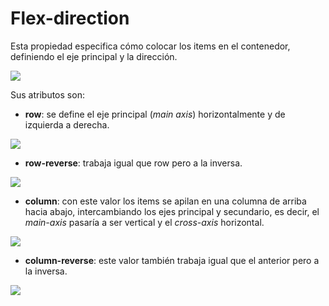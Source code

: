 # Flex-direction

Esta propiedad especifica cómo colocar los items en el contenedor, definiendo el eje principal y la dirección.

![](https://lh6.googleusercontent.com/tkP6R_hWOccV8F5k-sjR8O7TbSVLtPJfYYkGV6Gg-glriDrRt6c3nvXAu6HUrS174KwEoQkQ16LoBv69sPCRWRZSxLEKxiNp16qgCoPDLxUy6ZWHLlKNPDE1ykKi-K2yczA9GkLO)

Sus atributos son:

* **row**: se define el eje principal \(_main axis_\) horizontalmente y de izquierda a derecha.

![](https://lh3.googleusercontent.com/H0tvRtGG1GqLlcpNn9mrv8JIGtXn6rq_tG_qvAh9-_7Yik1ztvcgCLQ7F1sSZfbEDZI-bBRWDmbDqlPW1ChzcRy_sO-6ngnyS09sy5RtrZD9csAdDXRJCbmn0qkBJt1tls0Yw8KZ)

* **row-reverse**: trabaja igual que row pero a la inversa.

![](https://lh3.googleusercontent.com/Zh0KFS0Bqb883xcbxcfCAavuelx8ZV3m1R7LLJtNpZX_YqbmWzWPhkh6Qu640tS88EpqlEEuEsG55emS7wqb3mcmKn4p3ynay18PfAQyoG0hY87fwD2SzIDqyZBH7l5oYTHMc_r2)

* **column**: con este valor los items se apilan en una columna de arriba hacia abajo, intercambiando los ejes principal y secundario, es decir, el _main-axis_ pasaría a ser vertical y el _cross-axis_ horizontal.

![](https://lh5.googleusercontent.com/iR_4LEMAeLoEZ2TgFmk5L0IbLH1UOlw4VWHQOHsHjuRdSaOxb7H98ygUOdM7ZAXolGxWoSLgwlu9vEOmRavIYFqdsX3YHx9ezM1rvI2ZJVGQt_tcjV4xD9caElL5u2TwVdiVz4-3)

* **column-reverse**: este valor también trabaja igual que el anterior pero a la inversa.

![](https://lh6.googleusercontent.com/_0xAS96e0MfMrsE7xDp8mK2OtMFOmUEYEcWLe9ud69epkY-CoxwXcSRoFbgYJ4AUiVVdNndaRQ0DGfP9s9B7VJib78NfhB37qiSQGFFwWvfO6u2kDoVIhjK51syZr3HxahDW_p8-)

